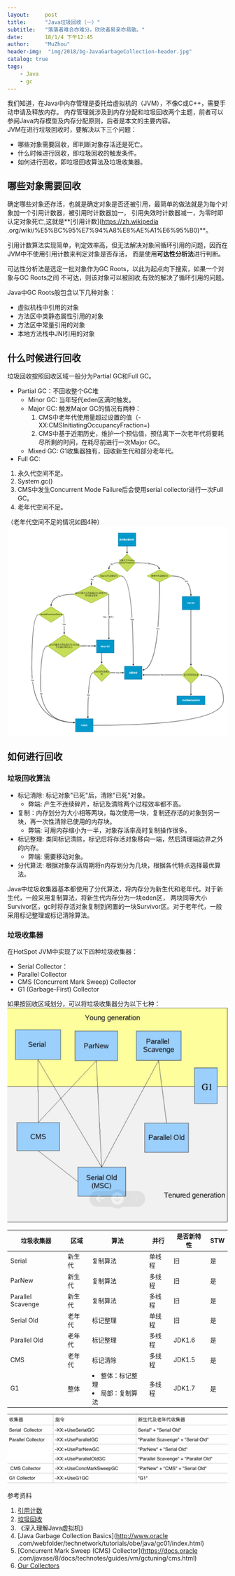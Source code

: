 ```yaml
---
layout:     post
title:      "Java垃圾回收（一）"
subtitle:   "落落者难合亦难分。欣欣者易亲亦易散。"
date:       18/1/4 下午12:45
author:     "MuZhou"
header-img:  "img/2018/bg-JavaGarbageCollection-header.jpg"
catalog: true
tags:
    - Java
    - gc
---
```


我们知道，在Java中内存管理是委托给虚拟机的（JVM），不像C或C++，需要手动申请及释放内存。
内存管理就涉及到内存分配和垃圾回收两个主题，前者可以参阅Java内存模型及内存分配原则，后者是本文的主要内容。
<br>
JVM在进行垃圾回收时，要解决以下三个问题：

- 哪些对象需要回收，即判断对象存活还是死亡。
- 什么时候进行回收，即垃圾回收的触发条件。
- 如何进行回收，即垃圾回收算法及垃圾收集器。

## 哪些对象需要回收
确定哪些对象还存活，也就是确定对象是否还被引用，最简单的做法就是为每个对象加一个引用计数器，被引用时计数器加一，
引用失效时计数器减一，为零时即认定对象死亡,这就是**[引用计数](https://zh.wikipedia
.org/wiki/%E5%BC%95%E7%94%A8%E8%AE%A1%E6%95%B0)**。

引用计数算法实现简单，判定效率高，但无法解决对象间循环引用的问题，因而在JVM中不使用引用计数来判定对象是否存活，
而是使用**可达性分析法**进行判断。

可达性分析法是选定一批对象作为GC Roots，以此为起点向下搜索，如果一个对象与GC Roots之间
不可达，则该对象可以被回收,有效的解决了循环引用的问题。
<br>

Java中GC Roots般包含以下几种对象：

- 虚拟机栈中引用的对象
- 方法区中类静态属性引用的对象
- 方法区中常量引用的对象
- 本地方法栈中JNI引用的对象

## 什么时候进行回收
垃圾回收按照回收区域一般分为Partial GC和Full GC。

- Partial GC：不回收整个GC堆
    - Minor GC: 当年轻代eden区满时触发。
    - Major GC: 触发Major GC的情况有两种：
        1. CMS中老年代使用量超过设置的值（-XX:CMSInitiatingOccupancyFraction=<N>)
        2. CMS中基于近期历史，维护一个预估值，预估离下一次老年代将要耗尽所剩的时间，在耗尽前进行一次Major GC。
    - Mixed GC: G1收集器独有，回收新生代和部分老年代。
- Full GC:
1. 永久代空间不足。
2. System.gc()
3. CMS中发生Concurrent Mode Failure后会使用serial collector进行一次Full GC。
4. 老年代空间不足。

（老年代空间不足的情况如图4种）
![内存分配过程](/img/2018/JavaGarbageCollection-memory-allocation.png)

## 如何进行回收

### 垃圾回收算法
- 标记清除: 标记对象"已死"后，清除"已死"对象。
     - 弊端: 产生不连续碎片，标记及清除两个过程效率都不高。
- 复制：内存划分为大小相等两块，每次使用一块，复制还存活的对象到另一块，再一次性清除已使用的内存块。
     - 弊端: 可用内存缩小为一半，对象存活率高时复制操作很多。
- 标记整理: 类同标记清除，标记后将存活对象移向一端，然后清理端边界之外的内存。
     - 弊端: 需要移动对象。
- 分代算法: 根据对象存活周期将n内存划分为几块，根据各代特点选择最优算法。

Java中垃圾收集器基本都使用了分代算法，将内存分为新生代和老年代。对于新生代，一般采用复制算法，将新生代内存分为一块eden区，
两块同等大小Survivor区，gc时将存活对象复制到闲置的一块Survivor区。对于老年代，一般采用标记整理或标记清除算法。

### 垃圾收集器
在HotSpot JVM中实现了以下四种垃圾收集器：

- Serial Collector：
- Parallel Collector
- CMS (Concurrent Mark Sweep) Collector
- G1 (Garbage-First) Collector

如果按回收区域划分，可以将垃圾收集器分为以下七种：
![Our Collectors](/img/2018/JavaGarbageCollection-OurCollectors.png)

<table>
  <thead>
    <tr>
      <th>垃圾收集器</th>
      <th>区域</th>
      <th>算法</th>
      <th>并行</th>
      <th>是否新特性</th>
      <th>STW</th>
    </tr>
  </thead>
  <tbody>
    <tr>
      <td>Serial</td>
      <td>新生代</td>
      <td>复制算法</td>
      <td>单线程</td>
      <td>旧</td>
      <td>是</td>
    </tr>
    <tr>
      <td>ParNew</td>
      <td>新生代</td>
      <td>复制算法</td>
      <td>多线程</td>
      <td>旧</td>
      <td>是</td>
    </tr>
    <tr>
      <td>Parallel Scavenge</td>
      <td>新生代</td>
      <td>复制算法</td>
      <td>多线程</td>
      <td>旧</td>
      <td>是</td>
    </tr>
    <tr>
      <td>Serial Old</td>
      <td>老年代</td>
      <td>标记整理</td>
      <td>单线程</td>
      <td>旧</td>
      <td>是</td>
    </tr>
    <tr>
      <td>Parallel Old</td>
      <td>老年代</td>
      <td>标记整理</td>
      <td>多线程</td>
      <td>JDK1.6</td>
      <td>是</td>
    </tr>
    <tr>
      <td>CMS</td>
      <td>老年代</td>
      <td>标记清除</td>
      <td>多线程</td>
      <td>JDK1.5</td>
      <td>是</td>
    </tr>
    <tr>
      <td>G1</td>
      <td>整体</td>
      <td><li>整体：标记整理</li> <li>局部：复制算法</li></td>
      <td>多线程</td>
      <td>JDK1.7</td>
      <td>是</td>
    </tr>
  </tbody>
</table>


![关系](/img/2018/JavaGarbageCollection-CollectorsWithCommandLine.png)

参考资料<br>

1. [引用计数](https://zh.wikipedia.org/wiki/%E5%BC%95%E7%94%A8%E8%AE%A1%E6%95%B0)
2. [垃圾回收](https://zh.wikipedia.org/wiki/%E5%9E%83%E5%9C%BE%E5%9B%9E%E6%94%B6_
(%E8%A8%88%E7%AE%97%E6%A9%9F%E7%A7%91%E5%AD%B8))
3. 《深入理解Java虚拟机》
4. [Java Garbage Collection Basics](http://www.oracle
.com/webfolder/technetwork/tutorials/obe/java/gc01/index.html)
5. [Concurrent Mark Sweep (CMS) Collector](https://docs.oracle
.com/javase/8/docs/technotes/guides/vm/gctuning/cms.html)
6. [Our Collectors](https://blogs.oracle.com/jonthecollector/our-collectors)